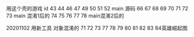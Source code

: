 用这个壳的游戏 id
43 44 46 47 49 50 51 52  main 源码
66 67 68 69 70 71 72 73  main 混淆1后的
74 75 76 77 78 main混淆2后的

20201102
用新工具 对象混淆的
71 72 73 77 78 79 80 81 82 83 84英雄崛起图